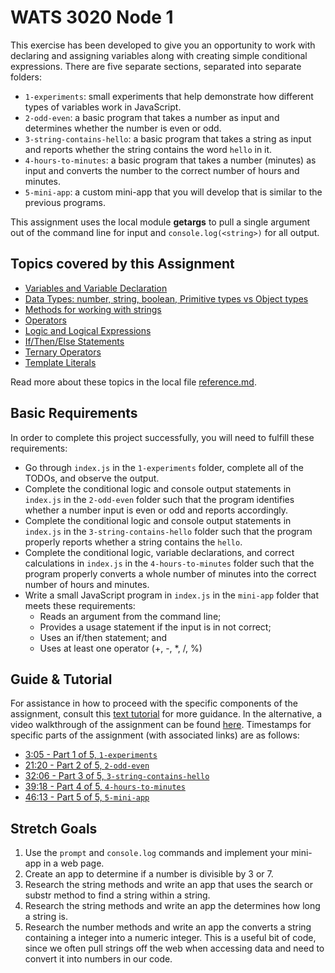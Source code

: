 # WATS 3020 Node 1

This exercise has been developed to give you an opportunity to work with declaring and assigning variables along with creating simple conditional expressions. There are five separate sections, separated into separate folders:
* `1-experiments`: small experiments that help demonstrate how different types of variables work in JavaScript.
* `2-odd-even`: a basic program that takes a number as input and determines whether the number is even or odd.
* `3-string-contains-hello`: a basic program that takes a string as input and reports whether the string contains the word `hello` in it.
* `4-hours-to-minutes`: a basic program that takes a number (minutes) as input and converts the number to the correct number of hours and minutes.
* `5-mini-app`: a custom mini-app that you will develop that is similar to the previous programs.

This assignment uses the local module **getargs** to pull a single argument out of the command line for input and `console.log(<string>)` for all output.

## Topics covered by this Assignment

* [Variables and Variable Declaration](./reference.md#Variable%20Declaration)
* [Data Types: number, string, boolean, Primitive types vs Object types](./reference.md#Variable%20Types)
* [Methods for working with strings](./reference.md#String%20Methods)
* [Operators](./reference.md#Operators)
* [Logic and Logical Expressions](./reference.md#Logic)
* [If/Then/Else Statements](./reference.md#if/else)
* [Ternary Operators](./reference.md#Ternary%20Operators)
* [Template Literals](./reference.md#Template%20Literals)

Read more about these topics in the local file [reference.md](./reference.md).

## Basic Requirements

In order to complete this project successfully, you will need to fulfill these requirements:
* Go through `index.js` in the `1-experiments` folder, complete all of the TODOs, and observe the output.
* Complete the conditional logic and console output statements in `index.js` in the `2-odd-even` folder such that the program identifies whether a number input is even or odd and reports accordingly.
* Complete the conditional logic and console output statements in `index.js` in the `3-string-contains-hello` folder such that the program properly reports whether a string contains the `hello`.
* Complete the conditional logic, variable declarations, and correct calculations in `index.js` in the `4-hours-to-minutes` folder such that the program properly converts a whole number of minutes into the correct number of hours and minutes.
* Write a small JavaScript program in `index.js` in the `mini-app` folder that meets these requirements:
  * Reads an argument from the command line;
  * Provides a usage statement if the input is in not correct; 
  * Uses an if/then statement; and
  * Uses at least one operator (+, -, *, /, %)

## Guide & Tutorial
For assistance in how to proceed with the specific components of the assignment, consult this [text tutorial](./tutorials.md) for more guidance. In the alternative, a video walkthrough of the assignment can be found [here](https://youtu.be/Fclm_KgSig8). Timestamps for specific parts of the assignment (with associated links) are as follows:
* [3:05 - Part 1 of 5, `1-experiments`](https://youtu.be/Fclm_KgSig8?t=186)
* [21:20 - Part 2 of 5, `2-odd-even`](https://youtu.be/Fclm_KgSig8?t=1280)
* [32:06 - Part 3 of 5, `3-string-contains-hello`](https://youtu.be/Fclm_KgSig8?t=1926)
* [39:18 - Part 4 of 5, `4-hours-to-minutes`](https://youtu.be/Fclm_KgSig8?t=2358)
* [46:13 - Part 5 of 5, `5-mini-app`](https://youtu.be/Fclm_KgSig8?t=2773)

## Stretch Goals

1. Use the `prompt` and `console.log` commands and implement your mini-app in a web page.
2. Create an app to determine if a number is divisible by 3 or 7.
3. Research the string methods and write an app that uses the search or substr method to find a string within a string.
4. Research the string methods and write an app the determines how long a string is.
5. Research the number methods and write an app the converts a string containing a integer into a numeric integer.  This is a useful bit of code, since we often pull strings off the web when accessing data and need to convert it into numbers in our code.

